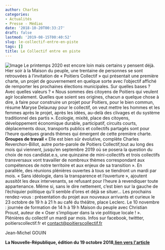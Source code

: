 ```yaml
---
author: Charles
categories:
- Actualités
- Presse - Médias
date: '2018-10-20T00:33:27'
draft: false
lastmod: '2019-08-15T00:40:52'
slug: le-collectif-entre-en-piste
tags: []
title: Le Collectif entre en piste
---
```


![Image](https://images.lanouvellerepublique.fr/image/upload/t_1020w/f_auto/5bc92ac4415d41450a8b4621.jpg)   Le printemps 2020 est encore loin mais certains y pensent déjà. Hier soir à la Maison du peuple, une trentaine de personnes se sont retrouvées à l’invitation de « Poitiers Collectif » qui présentait une première charte, un projet de gouvernement en quelque sorte avec l’objectif affiché de remporter les prochaines élections municipales. Sur quelles bases ? Avec quelles valeurs ? « Nous sommes des citoyens de Poitiers qui veulent agir localement. Quelles que soient ses origines, chacun a quelque chose à dire, à faire pour construire un projet pour Poitiers, pour le bien commun, résume Maryse Delaunay pour le collectif, on veut mettre les hommes et les femmes après le projet, après les idées, au-delà des clivages et du système traditionnel des partis ». Ecologie, mixité, place des citoyens, développement économique durable, participatif, circuits courts, déplacements doux, transports publics et collectifs partagés sont pour l’heure quelques grands thèmes qui émergent de cette première charte. **Groupes de travail** « Elle est bien sûr évolutive, complète Charles Reverchon-Billot, autre porte-parole de Poitiers Collectif,tout au long des mois qui viennent, jusqu’en septembre 2019 où se posera la question du choix de nos candidat.e.s, une quinzaine de mini-collectifs et trois collectifs transversaux vont travailler de nombreux thèmes correspondant aux compétences de notre territoire et aux enjeux de sa transition ». En parallèle, des réunions plénières ouvertes à tous se tiendront un mardi par mois. « Sans idéologie, dans la transparence et l’ouverture », ajoutent aussitôt les deux intervenants, se refusant pour l’heure à revendiquer toute appartenance. Même si, sans le dire nettement, c’est bien sur la gauche de l’échiquier politique qu’il semble d’ores et déjà se situer... Les prochains rendez-vous : présentation du projet aux nouveaux arrivants et curieux le 23 octobre de 19 h à 21 h au café du théâtre, place Leclerc. Le 10 novembre : journée de formation de 14 h à 19 h Maison du peuple avec Christian Proust, auteur de « Oser s’impliquer dans la vie politique locale ! ». Plénières du collectif un mardi par mois. Infos sur facebook, twittter, poitierscollectif.fr et contact@poitierscollectif.fr 

Jean-Michel GOUIN

**La Nouvelle-République, édition du 19 octobre 2018,[lien vers l'article](https://www.lanouvellerepublique.fr/poitiers/poitiers-elections-municipales-le-collectif-entre-en-piste)**
